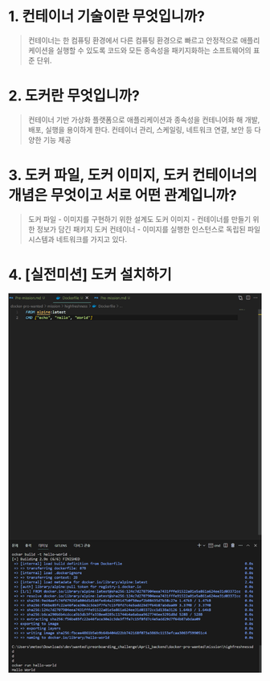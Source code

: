 # 1. 컨테이너 기술이란 무엇입니까?
> 컨테이너는 한 컴퓨팅 환경에서 다른 컴퓨팅 환경으로 빠르고 안정적으로 애플리케이션을 실행할 수 있도록 코드와 모든 종속성을 패키지화하는 소프트웨어의 표준 단위.
# 2. 도커란 무엇입니까?
> 컨테이너 기반 가상화 플랫폼으로 애플리케이션과 종속성을 컨테니어화 해 개발, 배포, 실행을 용이하게 한다. 컨테이너 관리, 스케일링, 네트워크 연결, 보안 등 다양한 기능 제공
# 3. 도커 파일, 도커 이미지, 도커 컨테이너의 개념은 무엇이고 서로 어떤 관계입니까?
> 도커 파일 - 이미지를 구현하기 위한 설계도
> 도커 이미지 - 컨테이너를 만들기 위한 정보가 담긴 패키지
> 도커 컨테이너 - 이미지를 실행한 인스턴스로 독립된 파일 시스템과 네트워크를 가지고 있다.
# 4. [실전미션] 도커 설치하기
<center><img src= Pre-mission.png></center>